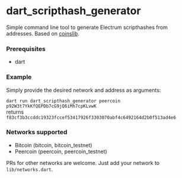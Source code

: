 # dart_scripthash_generator
Simple command line tool to generate Electrum scripthashes from addresses.
Based on [coinslib](https://github.com/Vesta-wallet/coinslib/ "coinslib").

### Prerequisites
- dart

### Example
Simply provide the desired network and address as arguments:

`dart run dart_scripthash_generator peercoin p92W3t7YkKfQEPDb7cG9jQ6iMh7cpKLvwK`  
returns  
`f83cf3b3ccddc19323fccef53417926f3303070abf4c6492164d2b0f513ad4e6`
### Networks supported
- Bitcoin (bitcoin, bitcoin_testnet)
- Peercoin (peercoin, peercoin_testnet)

PRs for other networks are welcome. Just add your network to `lib/networks.dart`.
